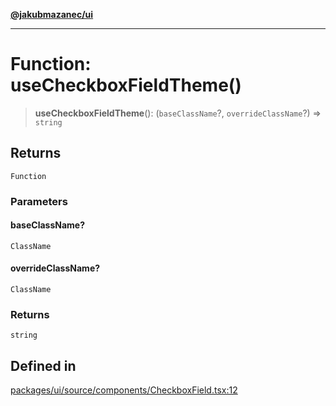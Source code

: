 [**@jakubmazanec/ui**](../README.md)

---

# Function: useCheckboxFieldTheme()

> **useCheckboxFieldTheme**(): (`baseClassName`?, `overrideClassName`?) => `string`

## Returns

`Function`

### Parameters

#### baseClassName?

`ClassName`

#### overrideClassName?

`ClassName`

### Returns

`string`

## Defined in

[packages/ui/source/components/CheckboxField.tsx:12](https://github.com/jakubmazanec/tools/blob/0633c96618f3c6692ade528aee0f27ac091468a5/packages/ui/source/components/CheckboxField.tsx#L12)
